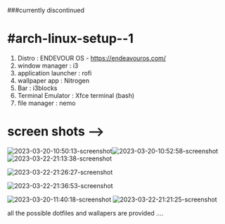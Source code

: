 ###currently discontinued

# #arch-linux-setup--1
1. Distro : ENDEVOUR OS - https://endeavouros.com/
2. window manager : i3
3. application launcher : rofi 
4. wallpaper app : Nitrogen 
5. Bar : i3blocks
6. Terminal Emulator : Xfce terminal (bash)
7. file manager : nemo 
# screen shots -->
![2023-03-20-10:50:13-screenshot](https://user-images.githubusercontent.com/118053362/226255679-b3d27835-5207-42c8-b32f-2b5a3b77f2dd.png)![2023-03-20-10:52:58-screenshot](https://user-images.githubusercontent.com/118053362/226255841-2acf4286-5a5a-40ea-90ab-32ce06a825e9.png)
 ![2023-03-22-21:13:38-screenshot](https://user-images.githubusercontent.com/118053362/226960849-d6be60e1-f001-4900-86ac-cfee2446e4d3.png)

![2023-03-22-21:26:27-screenshot](https://user-images.githubusercontent.com/118053362/226964086-f5cfbe29-c265-4567-9eaa-9f52cac8cb15.png)

![2023-03-22-21:36:53-screenshot](https://user-images.githubusercontent.com/118053362/226967849-b519a558-a755-431a-8cd2-510e479cdc53.png)

![2023-03-20-11:40:18-screenshot](https://user-images.githubusercontent.com/118053362/226261335-c29f7fc5-7576-486c-8fab-7151d029b3ba.png)
![2023-03-22-21:21:25-screenshot](https://user-images.githubusercontent.com/118053362/226962570-280ca08a-525d-4bb4-81a5-1aa1153b2fe4.png)




all the possible dotfiles and wallapers are provided ....
